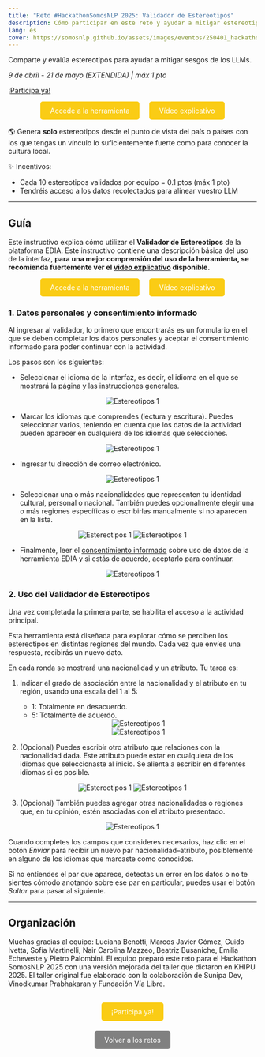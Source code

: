 ```yaml
---
title: "Reto #HackathonSomosNLP 2025: Validador de Estereotipos"
description: Cómo participar en este reto y ayudar a mitigar estereotipos en modelos de lenguaje
lang: es
cover: https://somosnlp.github.io/assets/images/eventos/250401_hackathon_sinfecha.jpg
---
```


Comparte y evalúa estereotipos para ayudar a mitigar sesgos de los LLMs.

*9 de abril - 21 de mayo (EXTENDIDA) | máx 1 pto*

[¡Participa ya!](https://ediadev.ngrok.app/)

<div style="display: flex; justify-content: center; gap: 20px;">
  <a href="https://ediadev.ngrok.app/" target="_blank" style="background-color:#FACC15; color:white; padding:10px 20px; text-decoration:none; border-radius:5px;">Accede a la herramienta</a>
  <a href="https://www.youtube.com/watch?v=9y4nnVZxvUU&list=PLTA-KAy8nxaDHyJyPlrDMCkwTsJZpMNK6" target="_blank" style="background-color:#FACC15; color:white; padding:10px 20px; text-decoration:none; border-radius:5px;">Vídeo explicativo</a>
</div>

🌎 Genera **solo** estereotipos desde el punto de vista del país o países con los que tengas un vínculo lo suficientemente fuerte como para conocer la cultura local.

✨ Incentivos:
- Cada 10 estereotipos validados por equipo = 0.1 ptos (máx 1 pto)
- Tendréis acceso a los datos recolectados para alinear vuestro LLM

---

## Guía

Este instructivo explica cómo utilizar el **Validador de Estereotipos** de la plataforma EDIA. Este instructivo contiene una descripción básica del uso de la interfaz, **para una mejor comprensión del uso de la herramienta, se recomienda fuertemente ver el [video explicativo](https://www.youtube.com/watch?v=9y4nnVZxvUU&list=PLTA-KAy8nxaDHyJyPlrDMCkwTsJZpMNK6) disponible.**  

<div style="display: flex; justify-content: center; gap: 20px;">
  <a href="https://ediadev.ngrok.app/" target="_blank" style="background-color:#FACC15; color:white; padding:10px 20px; text-decoration:none; border-radius:5px;">Accede a la herramienta</a>
  <a href="https://www.youtube.com/watch?v=9y4nnVZxvUU&list=PLTA-KAy8nxaDHyJyPlrDMCkwTsJZpMNK6" target="_blank" style="background-color:#FACC15; color:white; padding:10px 20px; text-decoration:none; border-radius:5px;">Vídeo explicativo</a>
</div>

### 1. Datos personales y consentimiento informado

Al ingresar al validador, lo primero que encontrarás es un formulario en el que se deben completar los datos personales y aceptar el consentimiento informado para poder continuar con la actividad.

Los pasos son los siguientes:

- Seleccionar el idioma de la interfaz, es decir, el idioma en el que se mostrará la página y las instrucciones generales.
<center>
  <img src="https://somosnlp.github.io/assets/images/blog/retos_2025_estereotipos_1.png" alt="Estereotipos 1" style="max-width: 50%;">
</center>

- Marcar los idiomas que comprendes (lectura y escritura). Puedes seleccionar varios, teniendo en cuenta que los datos de la actividad pueden aparecer en cualquiera de los idiomas que selecciones.
<center>
  <img src="https://somosnlp.github.io/assets/images/blog/retos_2025_estereotipos_2.png" alt="Estereotipos 1" style="max-width: 50%;">
</center>

- Ingresar tu dirección de correo electrónico.
<center>
  <img src="https://somosnlp.github.io/assets/images/blog/retos_2025_estereotipos_3.png" alt="Estereotipos 1" style="max-width: 50%;">
</center>

- Seleccionar una o más nacionalidades que representen tu identidad cultural, personal o nacional. También puedes opcionalmente elegir una o más regiones específicas o escribirlas manualmente si no aparecen en la lista.
<center>
  <img src="https://somosnlp.github.io/assets/images/blog/retos_2025_estereotipos_4.png" alt="Estereotipos 1" style="max-width: 50%;">
    <img src="https://somosnlp.github.io/assets/images/blog/retos_2025_estereotipos_5.png" alt="Estereotipos 1" style="max-width: 50%;">
</center>

- Finalmente, leer el [consentimiento informado](https://docs.google.com/document/d/17Feum83dTqjcicgJxuWdZ3qLuL3emmVY2idGym_usLU) sobre uso de datos de la herramienta EDIA y si estás de acuerdo, aceptarlo para continuar.
<center>
  <img src="https://somosnlp.github.io/assets/images/blog/retos_2025_estereotipos_6.png" alt="Estereotipos 1" style="max-width: 50%;">
</center>

### 2. Uso del Validador de Estereotipos

Una vez completada la primera parte, se habilita el acceso a la actividad principal.

Esta herramienta está diseñada para explorar cómo se perciben los estereotipos en distintas regiones del mundo. Cada vez que envíes una respuesta, recibirás un nuevo dato.

En cada ronda se mostrará una nacionalidad y un atributo. Tu tarea es:

1. Indicar el grado de asociación entre la nacionalidad y el atributo en tu región, usando una escala del 1 al 5:

   - 1: Totalmente en desacuerdo.  
   - 5: Totalmente de acuerdo.

   <center>
    <img src="https://somosnlp.github.io/assets/images/blog/retos_2025_estereotipos_7.png" alt="Estereotipos 1" style="max-width: 50%;">
    <center>        
    <img src="https://somosnlp.github.io/assets/images/blog/retos_2025_estereotipos_8.png" alt="Estereotipos 1" style="max-width: 50%;">
    </center>
   </center>

2. (Opcional) Puedes escribir otro atributo que relaciones con la nacionalidad dada. Este atributo puede estar en cualquiera de los idiomas que seleccionaste al inicio. Se alienta a escribir en diferentes idiomas si es posible.

<center>        
  <img src="https://somosnlp.github.io/assets/images/blog/retos_2025_estereotipos_9.png" alt="Estereotipos 1" style="max-width: 50%;">
<img src="https://somosnlp.github.io/assets/images/blog/retos_2025_estereotipos_10.png" alt="Estereotipos 1" style="max-width: 50%;">
</center>

3. (Opcional) También puedes agregar otras nacionalidades o regiones que, en tu opinión, estén asociadas con el atributo presentado.

<center>
  <img src="https://somosnlp.github.io/assets/images/blog/retos_2025_estereotipos_11.png" alt="Estereotipos 1" style="max-width: 50%;">
</center>

Cuando completes los campos que consideres necesarios, haz clic en el botón *Enviar* para recibir un nuevo par nacionalidad–atributo, posiblemente en alguno de los idiomas que marcaste como conocidos.

Si no entiendes el par que aparece, detectas un error en los datos o no te sientes cómodo anotando sobre ese par en particular, puedes usar el botón *Saltar* para pasar al siguiente.

---

## Organización

Muchas gracias al equipo: Luciana Benotti, Marcos Javier Gómez, Guido Ivetta, Sofía Martinelli, Nair Carolina Mazzeo, Beatriz Busaniche, Emilia Echeveste y Pietro Palombini. El equipo preparó este reto para el Hackathon SomosNLP 2025 con una versión mejorada del taller que dictaron en KHIPU 2025. El taller original fue elaborado con la colaboración de Sunipa Dev, Vinodkumar Prabhakaran y Fundación Vía Libre. 

<center style="margin-top:40px;"><a href="https://ediadev.ngrok.app/" target="_blank" style="background-color:#FACC15; color:white; padding:10px 20px; text-decoration:none; border-radius:5px;">¡Participa ya!</a></center>

<center style="margin-top:40px;"><a href="https://somosnlp.org/hackathon/retos" target="_blank" style="background-color:gray; color:white; padding:10px 20px; text-decoration:none; border-radius:5px;">Volver a los retos</a></center>
